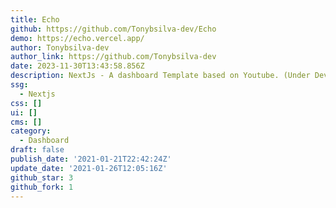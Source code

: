 ```yaml
---
title: Echo
github: https://github.com/Tonybsilva-dev/Echo
demo: https://echo.vercel.app/
author: Tonybsilva-dev
author_link: https://github.com/Tonybsilva-dev
date: 2023-11-30T13:43:58.856Z
description: NextJs - A dashboard Template based on Youtube. (Under Development)
ssg:
  - Nextjs
css: []
ui: []
cms: []
category:
  - Dashboard
draft: false
publish_date: '2021-01-21T22:42:24Z'
update_date: '2021-01-26T12:05:16Z'
github_star: 3
github_fork: 1
---
```

